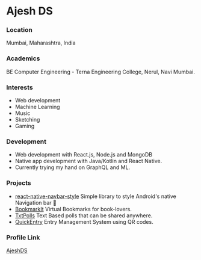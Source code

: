 # Ajesh DS

### Location

Mumbai, Maharashtra, India

### Academics

BE Computer Engineering - Terna Engineering College, Nerul, Navi Mumbai.

### Interests

- Web development
- Machine Learning
- Music
- Sketching
- Gaming

### Development

- Web development with React.js, Node.js and MongoDB
- Native app development with Java/Kotlin and React Native.
- Currently trying my hand on GraphQL and ML.

### Projects

- [react-native-navbar-style](https://github.com/thekillingspree/react-native-navbar-style) Simple library to style Android's native Navigation bar 🎨
- [BookmarkIt](https://bit.ly/getBookmarkit) Virtual Bookmarks for book-lovers.
- [TxtPolls](https://txtpolls.com) Text Based polls that can be shared anywhere.
- [QuickEntry](https://github.com/thekillingspree/quick-entry-client) Entry Management System using QR codes.

### Profile Link

[AjeshDS](https://github.com/thekillingspree)